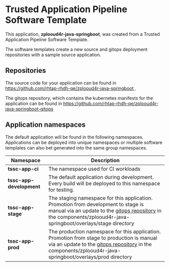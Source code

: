 # Trusted Application Pipeline Software Template

This application, **zplooud4r-java-springboot**, was created from a Trusted Application Pipeline Software Template.

The software templates create a new source and gitops deployment repositories with a sample source application. 

## Repositories

The source code for your application can be found in [https://github.com/rhtap-rhdh-qe/zplooud4r-java-springboot ](https://github.com/rhtap-rhdh-qe/zplooud4r-java-springboot ).
 
The gitops repository, which contains the kubernetes manifests for the application can be found in 
[https://github.com/rhtap-rhdh-qe/zplooud4r-java-springboot-gitops ](https://github.com/rhtap-rhdh-qe/zplooud4r-java-springboot-gitops ) 

## Application namespaces 

The default application will be found in the following namespaces. Applications can be deployed into unique namespaces or multiple software templates can also bet generated into the same group namespaces.  

|  Namespace   |  Description   |  
| -------- | -------- |
| **tssc-app-ci** | The namespace used for CI workloads |
| **tssc-app-development** | The default application during development. Every build will be deployed to this namespace for testing. |
| **tssc-app-stage** | The staging namespace for this application. Promotion from development to stage is manual via an update to the [gitops repository](https://github.com/rhtap-rhdh-qe/zplooud4r-java-springboot-gitops ) in the components/zplooud4r-java-springboot/overlays/stage directory |
| **tssc-app-prod** | The production namespace for this application. Promotion from stage to production is manual via an update to the [gitops repository](https://github.com/rhtap-rhdh-qe/zplooud4r-java-springboot-gitops ) in the components/zplooud4r-java-springboot/overlays/prod directory |